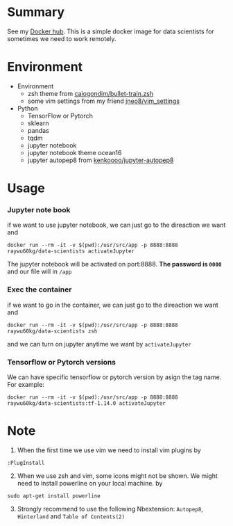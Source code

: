 # Summary
See my [Docker hub](https://hub.docker.com/r/raywu60kg/data-scientists).
This is a simple docker image for data scientists for sometimes we need to work remotely.

# Environment
- Environment
    - zsh theme from [caiogondim/bullet-train.zsh](https://github.com/caiogondim/bullet-train.zsh)
    - some vim settings from my friend [jneo8/vim_settings](https://github.com/jneo8/vim_settings)
- Python
    - TensorFlow or Pytorch
    - sklearn
    - pandas
    - tqdm 
    - jupyter notebook
    - jupyter notebook theme ocean16
    - jupyter autopep8 from [kenkoooo/jupyter-autopep8](https://github.com/kenkoooo/jupyter-autopep8)

# Usage
### Jupyter note book

if we want to use jupyter notebook, we can just go to the direaction we want and 
```
docker run --rm -it -v $(pwd):/usr/src/app -p 8888:8888 raywu60kg/data-scientists activateJupyter  
```
The jupyter notebook will be activated on port:8888. **The password is `0000`** and our file will in `/app`
### Exec the container
if we want to go in the container,  we can just go to the direaction we want and
```
docker run --rm -it -v $(pwd):/usr/src/app -p 8888:8888 raywu60kg/data-scientists zsh
```
and we can turn on jupyter anytime we want by `activateJupyter`

### Tensorflow or Pytorch versions
We can have specific tensorflow or pytorch version by asign the tag name. For example:
```
docker run --rm -it -v $(pwd):/usr/src/app -p 8888:8888 raywu60kg/data-scientists:tf-1.14.0 activateJupyter  
```

# Note 
1. When the first time we use vim we need to install vim plugins by
```
:PlugInstall
```


2. When we use zsh and vim, some icons might not be shown. We might need to install powerline on your local machine. by 
```
sudo apt-get install powerline
```


3. Strongly recommend to use the following Nbextension: `Autopep8`, `Hinterland` and `Table of Contents(2)`
